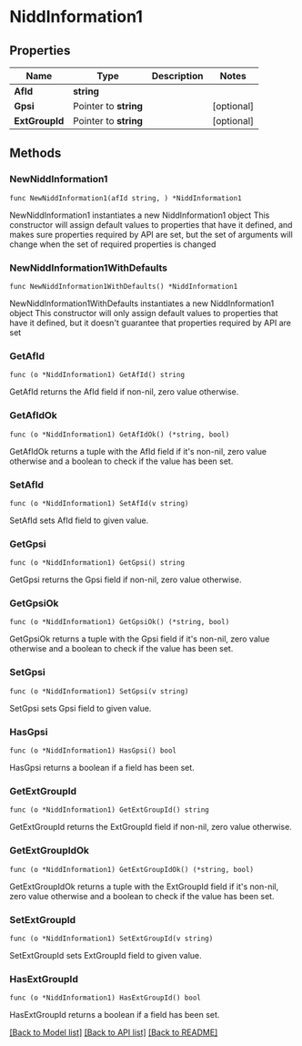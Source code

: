 # NiddInformation1

## Properties

Name | Type | Description | Notes
------------ | ------------- | ------------- | -------------
**AfId** | **string** |  | 
**Gpsi** | Pointer to **string** |  | [optional] 
**ExtGroupId** | Pointer to **string** |  | [optional] 

## Methods

### NewNiddInformation1

`func NewNiddInformation1(afId string, ) *NiddInformation1`

NewNiddInformation1 instantiates a new NiddInformation1 object
This constructor will assign default values to properties that have it defined,
and makes sure properties required by API are set, but the set of arguments
will change when the set of required properties is changed

### NewNiddInformation1WithDefaults

`func NewNiddInformation1WithDefaults() *NiddInformation1`

NewNiddInformation1WithDefaults instantiates a new NiddInformation1 object
This constructor will only assign default values to properties that have it defined,
but it doesn't guarantee that properties required by API are set

### GetAfId

`func (o *NiddInformation1) GetAfId() string`

GetAfId returns the AfId field if non-nil, zero value otherwise.

### GetAfIdOk

`func (o *NiddInformation1) GetAfIdOk() (*string, bool)`

GetAfIdOk returns a tuple with the AfId field if it's non-nil, zero value otherwise
and a boolean to check if the value has been set.

### SetAfId

`func (o *NiddInformation1) SetAfId(v string)`

SetAfId sets AfId field to given value.


### GetGpsi

`func (o *NiddInformation1) GetGpsi() string`

GetGpsi returns the Gpsi field if non-nil, zero value otherwise.

### GetGpsiOk

`func (o *NiddInformation1) GetGpsiOk() (*string, bool)`

GetGpsiOk returns a tuple with the Gpsi field if it's non-nil, zero value otherwise
and a boolean to check if the value has been set.

### SetGpsi

`func (o *NiddInformation1) SetGpsi(v string)`

SetGpsi sets Gpsi field to given value.

### HasGpsi

`func (o *NiddInformation1) HasGpsi() bool`

HasGpsi returns a boolean if a field has been set.

### GetExtGroupId

`func (o *NiddInformation1) GetExtGroupId() string`

GetExtGroupId returns the ExtGroupId field if non-nil, zero value otherwise.

### GetExtGroupIdOk

`func (o *NiddInformation1) GetExtGroupIdOk() (*string, bool)`

GetExtGroupIdOk returns a tuple with the ExtGroupId field if it's non-nil, zero value otherwise
and a boolean to check if the value has been set.

### SetExtGroupId

`func (o *NiddInformation1) SetExtGroupId(v string)`

SetExtGroupId sets ExtGroupId field to given value.

### HasExtGroupId

`func (o *NiddInformation1) HasExtGroupId() bool`

HasExtGroupId returns a boolean if a field has been set.


[[Back to Model list]](../README.md#documentation-for-models) [[Back to API list]](../README.md#documentation-for-api-endpoints) [[Back to README]](../README.md)


